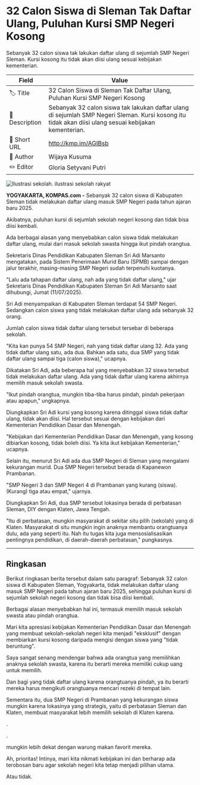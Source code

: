 # 32 Calon Siswa di Sleman Tak Daftar Ulang, Puluhan Kursi SMP Negeri Kosong

Sebanyak 32 calon siswa tak lakukan daftar ulang di sejumlah SMP Negeri Sleman. Kursi kosong itu tidak akan diisi ulang sesuai kebijakan kementerian.

| Field         | Value                                                       |
|---------------|-------------------------------------------------------------|
| 🏷️ Title       | 32 Calon Siswa di Sleman Tak Daftar Ulang, Puluhan Kursi SMP Negeri Kosong |
| 📝 Description | Sebanyak 32 calon siswa tak lakukan daftar ulang di sejumlah SMP Negeri Sleman. Kursi kosong itu tidak akan diisi ulang sesuai kebijakan kementerian. |
| 🔗 Short URL   | http://kmp.im/AGIBsb |
| 👤 Author      | Wijaya Kusuma |
| ✏️ Editor      | Gloria Setyvani Putri |

![Ilustrasi sekolah. ilustrasi sekolah rakyat](https://asset.kompas.com/crops/TEFqN_gokVrygpkci5mqTGk-wLQ=/0x0:1200x800/750x500/data/photo/2024/06/11/6667e66f9a1bb.jpg)

**YOGYAKARTA, KOMPAS.com -** Sebanyak 32 calon siswa di Kabupaten Sleman tidak melakukan daftar ulang masuk SMP Negeri pada tahun ajaran baru 2025.

Akibatnya, puluhan kursi di sejumlah sekolah negeri kosong dan tidak bisa diisi kembali.

Ada berbagai alasan yang menyebabkan calon siswa tidak melakukan daftar ulang, mulai dari masuk sekolah swasta hingga ikut pindah orangtua.

Sekretaris Dinas Pendidikan Kabupaten Sleman Sri Adi Marsanto mengatakan, pada Sistem Penerimaan Murid Baru (SPMB) sampai dengan jalur terakhir, masing-masing SMP Negeri sudah terpenuhi kuotanya.

\"Lalu ada tahapan daftar ulang, nah ada yang tidak daftar ulang,\" ujar Sekretaris Dinas Pendidikan Kabupaten Sleman Sri Adi Marsanto saat dihubungi, Jumat (11/07/2025).

Sri Adi menyampaikan di Kabupaten Sleman terdapat 54 SMP Negeri. Sedangkan calon siswa yang tidak melakukan daftar ulang ada sebanyak 32 orang.

Jumlah calon siswa tidak daftar ulang tersebut tersebar di beberapa sekolah.

\"Kita kan punya 54 SMP Negeri, nah yang tidak daftar ulang 32. Ada yang tidak daftar ulang satu, ada dua. Bahkan ada satu, dua SMP yang tidak daftar ulang sampai tiga (calon siswa),\" ucapnya.

Dikatakan Sri Adi, ada beberapa hal yang menyebabkan 32 siswa tersebut tidak melakukan daftar ulang. Ada yang tidak daftar ulang karena akhirnya memilih masuk sekolah swasta.

\"Ikut pindah orangtua, mungkin tiba-tiba harus pindah, pindah pekerjaan atau apapun,\" ungkapnya.

Diungkapkan Sri Adi kursi yang kosong karena ditinggal siswa tidak daftar ulang, tidak akan diisi. Hal tersebut sesuai dengan kebijakan dari Kementerian Pendidikan Dasar dan Menengah.

\"Kebijakan dari Kementerian Pendidikan Dasar dan Menengah, yang kosong dibiarkan kosong, tidak boleh diisi. Ya kita ikut kebijakan Kementerian,\" ucapnya.

Selain itu, menurut Sri Adi ada dua SMP Negeri di Sleman yang mengalami kekurangan murid. Dua SMP Negeri tersebut berada di Kapanewon Prambanan.

\"SMP Negeri 3 dan SMP Negeri 4 di Prambanan yang kurang (siswa). (Kurang) tiga atau empat,\" ujarnya.

Diungkapkan Sri Adi, dua SMP tersebut lokasinya berada di perbatasan Sleman, DIY dengan Klaten, Jawa Tengah.

\"Itu di perbatasan, mungkin masyarakat di sekitar situ pilih (sekolah) yang di Klaten. Masyarakat di situ mungkin ingin anaknya membantu orangtuanya dulu, ada yang seperti itu. Nah itu tugas kita juga mensosialisasikan pentingnya pendidikan, di daerah-daerah perbatasan,\" pungkasnya.

---
## Ringkasan

Berikut ringkasan berita tersebut dalam satu paragraf: Sebanyak 32 calon siswa di Kabupaten Sleman, Yogyakarta, tidak melakukan daftar ulang masuk SMP Negeri pada tahun ajaran baru 2025, sehingga puluhan kursi di sejumlah sekolah negeri kosong dan tidak bisa diisi kembali.

 Berbagai alasan menyebabkan hal ini, termasuk memilih masuk sekolah swasta atau pindah orangtua.



Mari kita apresiasi kebijakan Kementerian Pendidikan Dasar dan Menengah yang membuat sekolah-sekolah negeri kita menjadi "eksklusif" dengan membiarkan kursi kosong daripada mengisi dengan siswa yang "tidak beruntung".

 Saya sangat senang mendengar bahwa ada orangtua yang memilihkan anaknya sekolah swasta, karena itu berarti mereka memiliki cukup uang untuk memilih.

 Dan bagi yang tidak daftar ulang karena orangtuanya pindah, ya itu berarti mereka harus mengikuti orangtuanya mencari rezeki di tempat lain.

 Sementara itu, dua SMP Negeri di Prambanan yang kekurangan siswa mungkin karena lokasinya yang strategis, yaitu di perbatasan Sleman dan Klaten, membuat masyarakat lebih memilih sekolah di Klaten karena.

.

.

 mungkin lebih dekat dengan warung makan favorit mereka.

 Ah, prioritas! Intinya, mari kita nikmati kebijakan ini dan berharap ada terobosan baru agar sekolah negeri kita tetap menjadi pilihan utama.

 Atau tidak.
